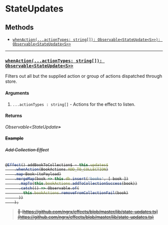 # StateUpdates

## Methods

- [`whenAction(...actionTypes: string[]): Observable<StateUpdate<S>>): Observable<StateUpdate<S>>`](#whenaction)

<hr>

### <a id='whenaction'></a>[`whenAction(...actionTypes: string[]): Observable<StateUpdate<S>>`](#whenaction)

Filters out all but the supplied action or group of actions dispatched through store.

#### Arguments

1. `...actionTypes : string[]` - Actions for the effect to listen.

#### Returns

*Observable<StateUpdate<S>>*

#### Example

###### Add Collection Effect
```ts
@Effect() addBookToCollection$ = this.updates$
    .whenAction(BookActions.ADD_TO_COLLECTION)
    .map<Book>(toPayload)
    .mergeMap(book => this.db.insert('books', [ book ])
      .mapTo(this.bookActions.addToCollectionSuccess(book))
      .catch(() => Observable.of(
        this.bookActions.removeFromCollectionFail(book)
      ))
    );
```

> :file_folder: [https://github.com/ngrx/effects/blob/master/lib/state-updates.ts](https://github.com/ngrx/effects/blob/master/lib/state-updates.ts)

